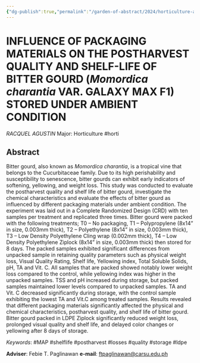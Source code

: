 ```yaml
---
{"dg-publish":true,"permalink":"/garden-of-abstract/2024/horticulture-agustin/","created":"2024-05-22T21:38:30.976+08:00"}
---
```


# INFLUENCE OF PACKAGING MATERIALS ON THE POSTHARVEST QUALITY AND SHELF-LIFE OF BITTER GOURD (***Momordica charantia*** VAR. GALAXY MAX F1) STORED UNDER AMBIENT CONDITION
*RACQUEL AGUSTIN*
Major: Horticulture #horti
## Abstract
Bitter gourd, also known as *Momordica charantia*, is a tropical vine that belongs to the Cucurbitaceae family. Due to its high perishability and susceptibility to senescence, bitter gourds can exhibit early indicators of softening, yellowing, and weight loss. This study was conducted to evaluate the postharvest quality and shelf life of bitter gourd, investigate the chemical characteristics and evaluate the effects of bitter gourd as influenced by different packaging materials under ambient condition. The experiment was laid out in a Complete Randomized Design (CRD) with ten samples per treatment and replicated three times. Bitter gourd were packed with the following treatments; T0 – No packaging, T1 – Polypropylene (8x14” in size, 0.003mm thick), T2 – Polyethylene (8x14” in size, 0.003mm thick), T3 – Low Density Polyethylene Cling wrap (0.002mm thick), T4 – Low Density Polyethylene Ziplock (8x14” in size, 0.003mm thick) then stored for 8 days. The packed samples exhibited significant differences from unpacked sample in retaining quality parameters such as physical weight loss, Visual Quality Rating, Shelf life, Yellowing index, Total Soluble Solids, pH, TA and Vit. C. All samples that are packed showed notably lower weight loss compared to the control, while yellowing index was higher in the unpacked samples. TSS and pH increased during storage, but packed samples maintained lower levels compared to unpacked samples. TA and Vit. C decreased significantly during storage, with the control sample exhibiting the lowest TA and Vit.C among treated samples. Results revealed that different packaging materials significantly affected the physical and chemical characteristics, postharvest quality, and shelf life of bitter gourd. Bitter gourd packed in LDPE Ziplock significantly reduced weight loss, prolonged visual quality and shelf life, and delayed color changes or yellowing after 8 days of storage.

*Keywords*: #MAP #shelflife #postharvest #losses #quality #storage #ldpe

**Adviser**: Febie T. Paglinawan
**e-mail**: ftpaglinawan@carsu.edu.ph